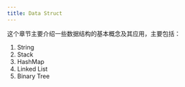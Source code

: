 ```yaml
---
title: Data Struct
---
```


这个章节主要介绍一些数据结构的基本概念及其应用，主要包括：

1. String
2. Stack
3. HashMap
4. Linked List
5. Binary Tree

